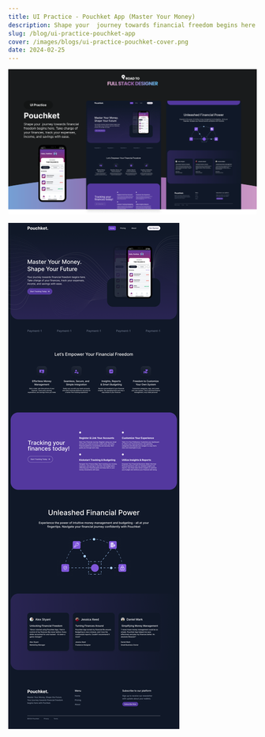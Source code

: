 ```yaml
---
title: UI Practice - Pouchket App (Master Your Money)
description: Shape your  journey towards financial freedom begins here. Take charge of your finances, track your expenses, income, and savings with ease.
slug: /blog/ui-practice-pouchket-app
cover: /images/blogs/ui-practice-pouchket-cover.png
date: 2024-02-25
---
```


![ui-practice-pouchket-cover-2](/images/blogs/ui-practice-pouchket-cover-2.png "ui-practice-pouchket-cover-2")

![ui-practice-pouchket-frame](/images/blogs/ui-practice-pouchket-frame.png "ui-practice-pouchket-frame")

